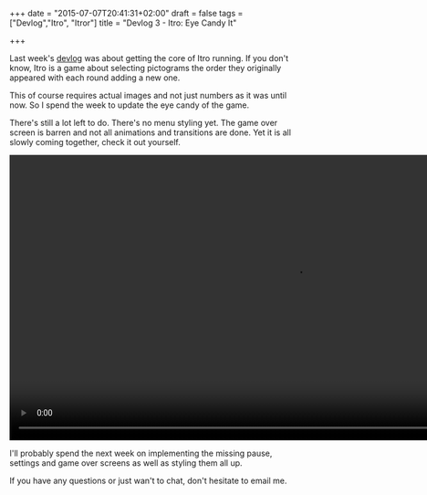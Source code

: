+++
date = "2015-07-07T20:41:31+02:00"
draft = false
tags = ["Devlog","Itro", "Itror"]
title = "Devlog 3 - Itro: Eye Candy It"

+++

Last week's [devlog](https://www.markusbodner.com/2015/07/01/devlog-2---itro-modifying-for-a-harder-game/) was about getting the core of Itro running. If you don't know, Itro is a game about selecting pictograms the order they originally appeared with each round adding a new one.

This of course requires actual images and not just numbers as it was until now. So I spend the week to update the eye candy of the game.

There's still a lot left to do. There's no menu styling yet. The game over screen is barren and not all animations and transitions are done. Yet it is all slowly coming together, check it out yourself.

<video src="/media/videos/devlog3.mp4" autoplay loop height="500">
  Your browser does not support the <code>video</code> element. <a href="/media/videos/devlog3.mp4">Download it instead</a>.
</video>


I'll probably spend the next week on implementing the missing pause, settings and game over screens as well as styling them all up.

If you have any questions or just wan't to chat, don't hesitate to email me.
